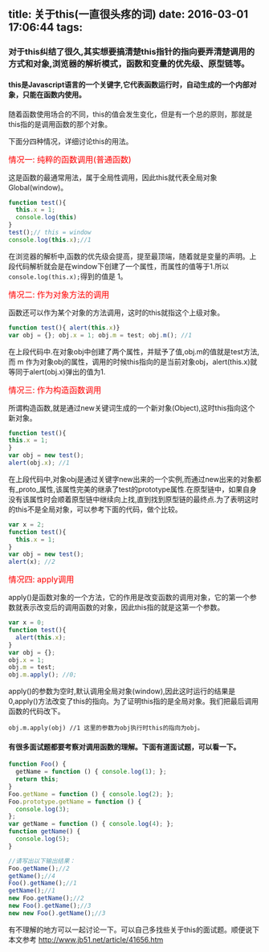 title: 关于this(一直很头疼的词)
date: 2016-03-01 17:06:44
tags:
---

### 对于this纠结了很久,其实想要搞清楚this指针的指向要弄清楚调用的方式和对象,浏览器的解析模式，函数和变量的优先级、原型链等。


#### this是Javascript语言的一个关键字,它代表函数运行时，自动生成的一个内部对象，只能在函数内使用。

<!--more-->

随着函数使用场合的不同，this的值会发生变化，但是有一个总的原则，那就是this指的是调用函数的那个对象。

下面分四种情况，详细讨论this的用法。

<span style="color:red; font-size:16px;">情况一: 纯粹的函数调用(普通函数)</span>

这是函数的最通常用法，属于全局性调用，因此this就代表全局对象Global(window)。
```javascript
function test(){
  this.x = 1;
  console.log(this)
}
test();// this = window
console.log(this.x);//1
```
在浏览器的解析中,函数的优先级会提高，提至最顶端，随着就是变量的声明。上段代码解析就会是在window下创建了一个属性，而属性的值等于1.所以<code>console.log(this.x);</code>得到的值是 1。

<span style="color:red; font-size:16px;">情况二: 作为对象方法的调用</span>

函数还可以作为某个对象的方法调用，这时的this就指这个上级对象。

```javascript
function test(){ alert(this.x)}
var obj = {}; obj.x = 1; obj.m = test; obj.m(); //1
```

在上段代码中.在对象obj中创建了两个属性，并赋予了值,obj.m的值就是test方法,而 m 作为对象obj的属性，调用的时候this指向的是当前对象obj，alert(this.x)就等同于alert(obj.x)弹出的值为1.

<span style="color:red; font-size:16px;">情况三: 作为构造函数调用</span>

所谓构造函数,就是通过new关键词生成的一个新对象(Object),这时this指向这个新对象。
```javascript
function test(){
this.x = 1;
}
var obj = new test();
alert(obj.x); //1
```
在上段代码中,对象obj是通过关键字new出来的一个实例,而通过new出来的对象都有_proto_属性,该属性完美的继承了test的prototype属性.在原型链中，如果自身没有该属性时会顺着原型链中继续向上找,直到找到原型链的最终点.为了表明这时的this不是全局对象，可以参考下面的代码，做个比较。
```javascript
var x = 2;
function test(){
  this.x = 1;
}
var obj = new test();
alert(x); //2
```

<span style="color:red; font-size:16px;">情况四: apply调用</span>

apply()是函数对象的一个方法，它的作用是改变函数的调用对象，它的第一个参数就表示改变后的调用函数的对象，因此this指的就是这第一个参数。
```javascript
var x = 0;
function test(){
  alert(this.x);
}
var obj = {};
obj.x = 1;
obj.m = test;
obj.m.apply(); //0;
```
apply()的参数为空时,默认调用全局对象(window),因此这时运行的结果是0,apply()方法改变了this的指向。为了证明this指的是全局对象。我们把最后调用函数的代码改下。

`obj.m.apply(obj) //1 这里的参数为obj执行时this的指向为obj。`

#### 有很多面试题都要考察对调用函数的理解。下面有道面试题，可以看一下。
```javascript
function Foo() {
  getName = function () { console.log(1); };
  return this;
}
Foo.getName = function () { console.log(2); };
Foo.prototype.getName = function () {
  console.log(3);
};
var getName = function () { console.log(4); };
function getName() {
  console.log(5);
}

//请写出以下输出结果：
Foo.getName();//2
getName();//4
Foo().getName();//1
getName();//1
new Foo.getName();//2
new Foo().getName();//3
new new Foo().getName();//3
```
有不理解的地方可以一起讨论一下。可以自己多找些关于this的面试题。顺便说下本文参考 http://www.jb51.net/article/41656.htm
